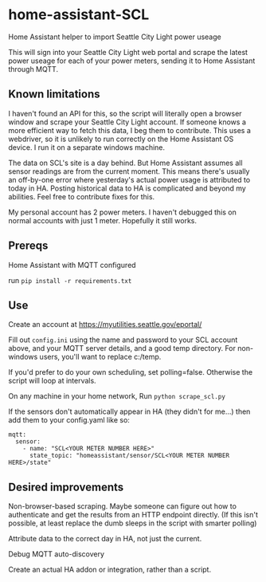 # home-assistant-SCL
Home Assistant helper to import Seattle City Light power useage

This will sign into your Seattle City Light web portal and scrape the latest power useage for each of your power meters, sending it to Home Assistant through MQTT.

## Known limitations
I haven't found an API for this, so the script will literally open a browser window and scrape your Seattle City Light account. If someone knows a more efficient way to fetch this data, I beg them to contribute.
This uses a webdriver, so it is unlikely to run correctly on the Home Assistant OS device. I run it on a separate windows machine.

The data on SCL's site is a day behind. But Home Assistant assumes all sensor readings are from the current moment. This means there's usually an off-by-one error where yesterday's actual power usage is attributed to today in HA. Posting historical data to HA is complicated and beyond my abilities. Feel free to contribute fixes for this.

My personal account has 2 power meters. I haven't debugged this on normal accounts with just 1 meter. Hopefully it still works.

## Prereqs
Home Assistant with MQTT configured

run `pip install -r requirements.txt`

## Use
Create an account at https://myutilities.seattle.gov/eportal/

Fill out `config.ini` using the name and password to your SCL account above, and your MQTT server details, and a good temp directory. For non-windows users, you'll want to replace c:/temp.

If you'd prefer to do your own scheduling, set polling=false. Otherwise the script will loop at intervals.

On any machine in your home network, Run `python scrape_scl.py`

If the sensors don't automatically appear in HA (they didn't for me...) then add them to your config.yaml like so:

```
mqtt:
  sensor:
    - name: "SCL<YOUR METER NUMBER HERE>"
      state_topic: "homeassistant/sensor/SCL<YOUR METER NUMBER HERE>/state"
```

## Desired improvements
Non-browser-based scraping. Maybe someone can figure out how to authenticate and get the results from an HTTP endpoint directly.
(If this isn't possible, at least replace the dumb sleeps in the script with smarter polling)

Attribute data to the correct day in HA, not just the current.

Debug MQTT auto-discovery

Create an actual HA addon or integration, rather than a script.
